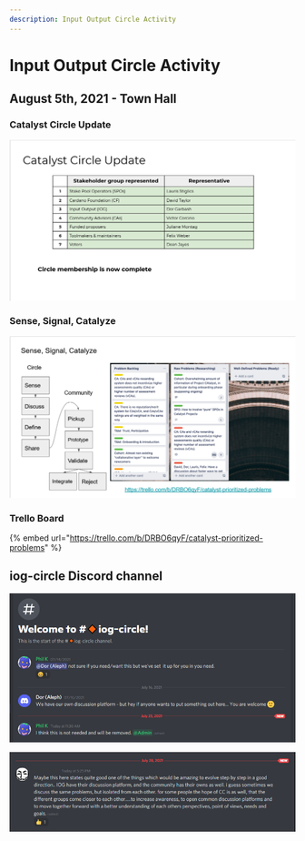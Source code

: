 ```yaml
---
description: Input Output Circle Activity
---
```


# Input Output Circle Activity

## August 5th, 2021 - Town Hall

### Catalyst Circle Update

![Catalyst Circle Update](../.gitbook/assets/2021-08-05-4-.png)

### Sense, Signal, Catalyze

![Sense, Signal, Catalyze](../.gitbook/assets/2021-08-05-5-.png)

### Trello Board

{% embed url="https://trello.com/b/DRBO6qyF/catalyst-prioritized-problems" %}



## iog-circle Discord channel

![iog-circle Discord channel](../.gitbook/assets/2021-07-25-16-.png)

![](../.gitbook/assets/2021-07-28-17-.png)

## 

